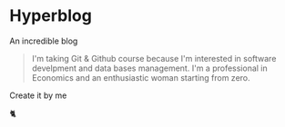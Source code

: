 # Hyperblog

An incredible blog

>I'm taking Git & Github course because I'm interested in software develpment and data bases management.  I'm a professional in Economics and an enthusiastic woman starting from zero. 

Create it by me

 🐈 